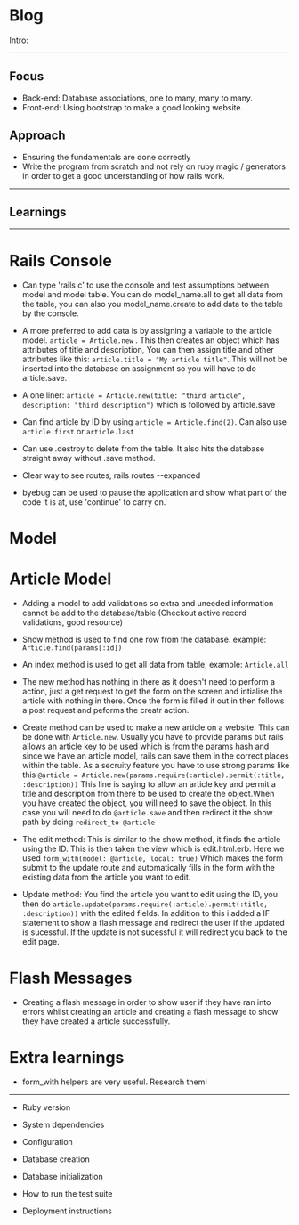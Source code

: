 # Blog

Intro:

---

## Focus

- Back-end: Database associations, one to many, many to many.
- Front-end: Using bootstrap to make a good looking website.

## Approach

- Ensuring the fundamentals are done correctly
- Write the program from scratch and not rely on ruby magic / generators in order to get a good understanding of how rails work.

---

## Learnings

---

# Rails Console

- Can type 'rails c' to use the console and test assumptions between model and model table. You can do model_name.all to get all data from the table, you can also you model_name.create to add data to the table by the console.

- A more preferred to add data is by assigning a variable to the article model. `article = Article.new` . This then creates an object which has attributes of title and description, You can then assign title and other attributes like this: `article.title = "My article title"`. This will not be inserted into the database on assignment so you will have to do article.save.

- A one liner: `article = Article.new(title: "third article", description: "third description")` which is followed by article.save

- Can find article by ID by using `article = Article.find(2)`. Can also use `article.first` or `article.last`

- Can use .destroy to delete from the table. It also hits the database straight away without .save method.

- Clear way to see routes, rails routes --expanded

- byebug can be used to pause the application and show what part of the code it is at, use 'continue' to carry on.

# Model

# Article Model

- Adding a model to add validations so extra and uneeded information cannot be add to the database/table (Checkout active record validations, good resource)

- Show method is used to find one row from the database. example: `Article.find(params[:id])`

- An index method is used to get all data from table, example: `Article.all`

- The new method has nothing in there as it doesn't need to perform a action, just a get request to get the form on the screen and intialise the article with nothing in there. Once the form is filled it out in then follows a post request and peforms the creatr action.

- Create method can be used to make a new article on a website. This can be done with `Article.new`. Usually you have to provide params but rails allows an article key to be used which is from the params hash and since we have an article model, rails can save them in the correct places within the table. As a secruity feature you have to use strong params like this `@article = Article.new(params.require(:article).permit(:title, :description))` This line is saying to allow an article key and permit a title and description from there to be used to create the object.When you have created the object, you will need to save the object. In this case you will need to do `@article.save` and then redirect it the show path by doing `redirect_to @article`

- The edit method: This is similar to the show method, it finds the article using the ID. This is then taken the view which is edit.html.erb. Here we used `form_with(model: @article, local: true)` Which makes the form submit to the update route and automatically fills in the form with the existing data from the article you want to edit.

- Update method: You find the article you want to edit using the ID, you then do `article.update(params.require(:article).permit(:title, :description))` with the edited fields. In addition to this i added a IF statement to show a flash message and redirect the user if the updated is sucessful. If the update is not sucessful it will redirect you back to the edit page.

# Flash Messages

- Creating a flash message in order to show user if they have ran into errors whilst creating an article and creating a flash message to show they have created a article successfully.

# Extra learnings

- form_with helpers are very useful. Research them!

---

- Ruby version

- System dependencies

- Configuration

- Database creation

- Database initialization

- How to run the test suite

- Deployment instructions
